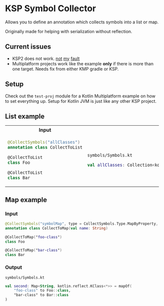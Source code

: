 # KSP Symbol Collector

Allows you to define an annotation which collects symbols into a list or map.

Originally made for helping with serialization without reflection.

## Current issues

* KSP2 does not work.
  [not](https://github.com/google/ksp/issues/2001) [my](https://github.com/google/ksp/issues/1823) [fault](https://github.com/google/ksp/issues/1941)
* Multiplatform projects work like the example **only** if there is more than one target.
  Needs fix from either KMP gradle or KSP.

## Setup

Check out the `test-proj` module for a Kotlin Multiplatform example on how to set everything up.
Setup for Kotlin JVM is just like any other KSP project.

## List example

<table>
<tr>
<th>Input</th>
<th>Output</th>
</tr>
<tr>
<td>

```kotlin
@CollectSymbols("allClasses")
annotation class CollectToList

@CollectToList
class Foo

@CollectToList
class Bar
```

</td>
<td>

`symbols/Symbols.kt`

```kotlin
val allClasses: Collection<kotlin.reflect.KClass<*>> = listOf(Foo::class, Bar::class)
```

</td>
</tr>
</table>

## Map example

### Input

```kotlin
@CollectSymbols("symbolMap", type = CollectSymbols.Type.MapByProperty, property = "name")
annotation class CollectToMap(val name: String)

@CollectToMap("foo-class")
class Foo

@CollectToMap("bar-class")
class Bar
```

### Output

`symbols/Symbols.kt`

```kotlin
val second: Map<String, kotlin.reflect.KClass<*>> = mapOf(
    "foo-class" to Foo::class,
    "bar-class" to Bar::class
)

```